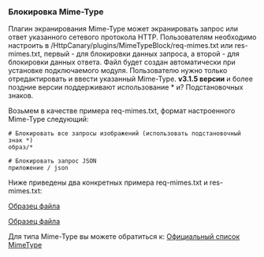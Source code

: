 ### Блокировка Mime-Type

Плагин экранирования Mime-Type может экранировать запрос или ответ указанного сетевого протокола HTTP. Пользователям необходимо настроить в /HttpCanary/plugins/MimeTypeBlock/req-mimes.txt или res-mimes.txt, первый - для блокировки данных запроса, а второй - для блокировки данных ответа. Файл будет создан автоматически при установке подключаемого модуля. Пользователю нужно только отредактировать и ввести указанный Mime-Type. **v3.1.5 версии** и более поздние версии поддерживают использование * и? Подстановочных знаков.

Возьмем в качестве примера req-mimes.txt, формат настроенного Mime-Type следующий:

```
# Блокировать все запросы изображений (использовать подстановочный знак *)
образ/*

# Блокировать запрос JSON
приложение / json
```

Ниже приведены два конкретных примера req-mimes.txt и res-mimes.txt:

[Образец файла](https://raw.githubusercontent.com/MegatronKing/HttpCanary/master/plugins/MimeTypeBlock/req-mimes.txt)

[Образец файла](https://raw.githubusercontent.com/MegatronKing/HttpCanary/master/plugins/MimeTypeBlock/res-mimes.txt)

Для типа Mime-Type вы можете обратиться к:
[Официальный список MimeType](https://www.iana.org/assignments/media-types/media-types.xhtml)
